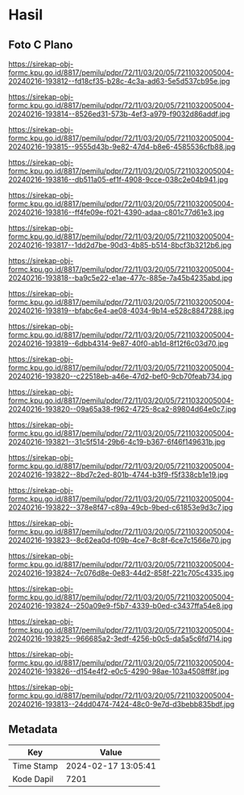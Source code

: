 # Hasil

## Foto C Plano

https://sirekap-obj-formc.kpu.go.id/8817/pemilu/pdpr/72/11/03/20/05/7211032005004-20240216-193812--fd18cf35-b28c-4c3a-ad63-5e5d537cb95e.jpg

https://sirekap-obj-formc.kpu.go.id/8817/pemilu/pdpr/72/11/03/20/05/7211032005004-20240216-193814--8526ed31-573b-4ef3-a979-f9032d86addf.jpg

https://sirekap-obj-formc.kpu.go.id/8817/pemilu/pdpr/72/11/03/20/05/7211032005004-20240216-193815--9555d43b-9e82-47d4-b8e6-4585536cfb88.jpg

https://sirekap-obj-formc.kpu.go.id/8817/pemilu/pdpr/72/11/03/20/05/7211032005004-20240216-193816--db511a05-ef1f-4908-9cce-038c2e04b941.jpg

https://sirekap-obj-formc.kpu.go.id/8817/pemilu/pdpr/72/11/03/20/05/7211032005004-20240216-193816--ff4fe09e-f021-4390-adaa-c801c77d61e3.jpg

https://sirekap-obj-formc.kpu.go.id/8817/pemilu/pdpr/72/11/03/20/05/7211032005004-20240216-193817--1dd2d7be-90d3-4b85-b514-8bcf3b3212b6.jpg

https://sirekap-obj-formc.kpu.go.id/8817/pemilu/pdpr/72/11/03/20/05/7211032005004-20240216-193818--ba9c5e22-e1ae-477c-885e-7a45b4235abd.jpg

https://sirekap-obj-formc.kpu.go.id/8817/pemilu/pdpr/72/11/03/20/05/7211032005004-20240216-193819--bfabc6e4-ae08-4034-9b14-e528c8847288.jpg

https://sirekap-obj-formc.kpu.go.id/8817/pemilu/pdpr/72/11/03/20/05/7211032005004-20240216-193819--6dbb4314-9e87-40f0-ab1d-8f12f6c03d70.jpg

https://sirekap-obj-formc.kpu.go.id/8817/pemilu/pdpr/72/11/03/20/05/7211032005004-20240216-193820--c22518eb-a46e-47d2-bef0-9cb70feab734.jpg

https://sirekap-obj-formc.kpu.go.id/8817/pemilu/pdpr/72/11/03/20/05/7211032005004-20240216-193820--09a65a38-f962-4725-8ca2-89804d64e0c7.jpg

https://sirekap-obj-formc.kpu.go.id/8817/pemilu/pdpr/72/11/03/20/05/7211032005004-20240216-193821--31c5f514-29b6-4c19-b367-6f46f149631b.jpg

https://sirekap-obj-formc.kpu.go.id/8817/pemilu/pdpr/72/11/03/20/05/7211032005004-20240216-193822--8bd7c2ed-801b-4744-b3f9-f5f338cb1e19.jpg

https://sirekap-obj-formc.kpu.go.id/8817/pemilu/pdpr/72/11/03/20/05/7211032005004-20240216-193822--378e8f47-c89a-49cb-9bed-c61853e9d3c7.jpg

https://sirekap-obj-formc.kpu.go.id/8817/pemilu/pdpr/72/11/03/20/05/7211032005004-20240216-193823--8c62ea0d-f09b-4ce7-8c8f-6ce7c1566e70.jpg

https://sirekap-obj-formc.kpu.go.id/8817/pemilu/pdpr/72/11/03/20/05/7211032005004-20240216-193824--7c076d8e-0e83-44d2-858f-221c705c4335.jpg

https://sirekap-obj-formc.kpu.go.id/8817/pemilu/pdpr/72/11/03/20/05/7211032005004-20240216-193824--250a09e9-f5b7-4339-b0ed-c3437ffa54e8.jpg

https://sirekap-obj-formc.kpu.go.id/8817/pemilu/pdpr/72/11/03/20/05/7211032005004-20240216-193825--966685a2-3edf-4256-b0c5-da5a5c6fd714.jpg

https://sirekap-obj-formc.kpu.go.id/8817/pemilu/pdpr/72/11/03/20/05/7211032005004-20240216-193826--d154e4f2-e0c5-4290-98ae-103a4508ff8f.jpg

https://sirekap-obj-formc.kpu.go.id/8817/pemilu/pdpr/72/11/03/20/05/7211032005004-20240216-193813--24dd0474-7424-48c0-9e7d-d3bebb835bdf.jpg


## Metadata

| Key        | Value               |
| ---------- | ------------------- |
| Time Stamp | 2024-02-17 13:05:41 |
| Kode Dapil | 7201                |




